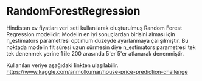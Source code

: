 # RandomForestRegression
Hindistan ev fiyatları veri seti kullanılarak oluşturulmuş Random Forest Regression modelidir.
Modelin en iyi sonuçlardan birisini alması için n_estimators parametresi optimum düzeyde ayarlanmaya çalışılmıştır.
Bu noktada modelin fit süresi uzun sürmesin diye n_estimators parametresi tek tek denenmek yerine 1 ile 200 arasında 5'er 5'er atlanarak denenmiştir.

Kullanılan veriye aşağıdaki linkten ulaşılabilir.
https://www.kaggle.com/anmolkumar/house-price-prediction-challenge
